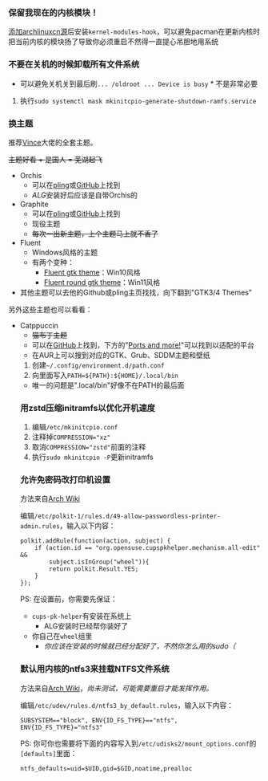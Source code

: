 ### 保留我现在的内核模块！
[添加archlinuxcn源](./00-after-install.md#导入archlinuxcn)后安装`kernel-modules-hook`，可以避免pacman在更新内核时把当前内核的模块扬了导致你必须重启不然得一直提心吊胆地用系统

### 不要在关机的时候卸载所有文件系统
* 可以避免关机关到最后刷`... /oldroot ... Device is busy`
        * 不是非常必要
1. 执行`sudo systemctl mask mkinitcpio-generate-shutdown-ramfs.service`

### 换主题
推荐[Vince](https://www.pling.com/u/vinceliuice/)大佬的全套主题。

~~主题好看 + 是国人 = 芜湖起飞~~
* Orchis
    * 可以在[pling](https://www.pling.com/p/1357889)或[GitHub](https://github.com/vinceliuice/Orchis-theme)上找到
    * *ALG*安装好后应该是自带Orchis的
* Graphite
    * 可以在[pling](https://www.pling.com/p/1598493)或[GitHub](https://github.com/vinceliuice/Graphite-gtk-theme)上找到
    * 现役主题
    * ~~每次一出新主题，上个主题马上就不香了~~
* Fluent
    * Windows风格的主题
    * 有两个变种：
        * [Fluent gtk theme](https://www.pling.com/p/1477941)：Win10风格
        * [Fluent round gtk theme](https://www.pling.com/p/1574551)：Win11风格
* 其他主题可以去他的Github或pling主页找找，向下翻到"GTK3/4 Themes"

另外这些主题也可以看看：
* Catppuccin
    * ~~猫布丁主题~~
    * 可以在[GitHub](https://github.com/catppuccin/catppuccin)上找到，下方的"[Ports and more!](https://github.com/catppuccin/catppuccin#-ports-and-more)"可以找到以适配的平台
    * 在AUR上可以搜到对应的GTK、Grub、SDDM主题和壁纸
    <!---![主题截图](https://s3.bmp.ovh/imgs/2022/05/30/a7cde2fd06d89637.png)->
* Flat Remix
    * 可以在[pling](https://www.pling.com/p/1214931/)或[GitHub](https://github.com/daniruiz/Flat-Remix-GTK)上找到
    * 我接触的第一个自定义主题

至于怎么换主题：
1. 打开“优化”（gnome-tweaks）
2. 在“外观”栏找到“过时应用程序”和“Shell”
3. 点开他们旁边的下拉菜单，选择你想换的主题

### 字体
默认字体对我来说有点小，所以我一般会把大小调到13号。

英文可以使用Ubuntu(`ttf-ubuntu-font-family`)的字体，看上去挺不错。中文我觉得用Noto CJK就行。

### 本地PATH
本地PATH可以更方便地储存可执行文件，对于那些只会在自己系统帐号里用上的程序就不用大费力气上sudo搁 /usr/local 里了。

~~具体是怎么做的我也忘记了，所以这小节的内容可能不大准~~

<!--
1. 打开`~/.bash_profile`
2. 在第一行添加`export PATH="${PATH}:${HOME}/.local/bin"`
3. 注销重进或者重启看看
* 这应该是我从Ubuntu转到Arch前原有的方案，不知道在Arch下是怎么生效的，~~但".local/bin"稳定在PATH的最后面~~（现在不在最后面了）
-->

1. 创建`~/.config/environment.d/path.conf`
2. 向里面写入`PATH=${PATH}:${HOME}/.local/bin`
* 唯一的问题是".local/bin"好像不在PATH的最后面

### 用zstd压缩initramfs以优化开机速度
1. 编辑`/etc/mkinitcpio.conf`
2. 注释掉`COMPRESSION="xz"`
3. 取消`COMPRESSION="zstd"`前面的注释
4. 执行`sudo mkinitcpio -P`更新initramfs

### 允许免密码改打印机设置
方法来自[Arch Wiki](https://wiki.archlinux.org/title/CUPS_(%E7%AE%80%E4%BD%93%E4%B8%AD%E6%96%87)#%E5%85%81%E8%AE%B8%E9%80%9A%E8%BF%87_PolicyKit_%E8%BF%9B%E8%A1%8C%E7%AE%A1%E7%90%86%E5%91%98%E8%BA%AB%E4%BB%BD%E9%AA%8C%E8%AF%81)

编辑`/etc/polkit-1/rules.d/49-allow-passwordless-printer-admin.rules`，输入以下内容：
```
polkit.addRule(function(action, subject) { 
    if (action.id == "org.opensuse.cupspkhelper.mechanism.all-edit" && 
        subject.isInGroup("wheel")){ 
        return polkit.Result.YES; 
    }
});
```

PS: 在设置前，你需要先保证：
* `cups-pk-helper`有安装在系统上
    * ALG安装时已经帮你装好了
* 你自己在`wheel`组里
    * *你应该在安装的时候就已经分配好了，不然你怎么用的sudo（*

### 默认用内核的ntfs3来挂载NTFS文件系统
方法来自[Arch Wiki](https://wiki.archlinux.org/title/NTFS)，*尚未测试，可能需要重启才能发挥作用。*

编辑`/etc/udev/rules.d/ntfs3_by_default.rules`，输入以下内容：
```
SUBSYSTEM=="block", ENV{ID_FS_TYPE}=="ntfs", ENV{ID_FS_TYPE}="ntfs3"
```

PS: 你可你也需要将下面的内容写入到`/etc/udisks2/mount_options.conf`的`[defaults]`里面：
```
ntfs_defaults=uid=$UID,gid=$GID,noatime,prealloc
```